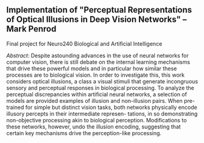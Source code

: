 ## Implementation of "Perceptual Representations of Optical Illusions in Deep Vision Networks" – Mark Penrod

Final project for Neuro240 Biological and Artificial Intelligence

*Abstract*:
Despite astounding advances in the use of neural networks for computer vision, there is still debate on
the internal learning mechanisms that drive these powerful models and in particular how similar these
processes are to biological vision. In order to investigate this, this work considers optical illusions,
a class a visual stimuli that generate incongruous sensory and perceptual responses in biological
processing. To analyze the perceptual discrepancies within artificial neural networks, a selection of
models are provided examples of illusion and non-illusion pairs. When pre-trained for simple but
distinct vision tasks, both networks physically encode illusory percepts in their intermediate represen-
tations, in so demonstrating non-objective processing akin to biological perception. Modifications to
these networks, however, undo the illusion encoding, suggesting that certain key mechanisms drive
the perception-like processing.
